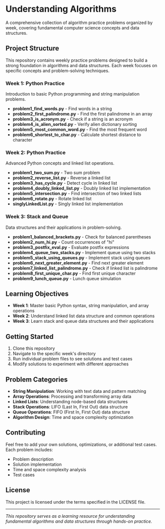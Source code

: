 # Understanding Algorithms

A comprehensive collection of algorithm practice problems organized by week, covering fundamental computer science concepts and data structures.

## Project Structure

This repository contains weekly practice problems designed to build a strong foundation in algorithms and data structures. Each week focuses on specific concepts and problem-solving techniques.

### Week 1: Python Practice
Introduction to basic Python programming and string manipulation problems.

- **problem1_find_words.py** - Find words in a string
- **problem2_first_palindrome.py** - Find the first palindrome in an array
- **problem3_is_acronym.py** - Check if a string is an acronym
- **problem4_is_alien_sorted.py** - Verify alien dictionary sorting
- **problem5_most_common_word.py** - Find the most frequent word
- **problem6_shortest_to_char.py** - Calculate shortest distance to character

### Week 2: Python Practice
Advanced Python concepts and linked list operations.

- **problem1_two_sum.py** - Two sum problem
- **problem2_reverse_list.py** - Reverse a linked list
- **problem3_has_cycle.py** - Detect cycle in linked list
- **problem4_doubly_linked_list.py** - Doubly linked list implementation
- **problem5_intersection.py** - Find intersection of two linked lists
- **problem6_rotate.py** - Rotate linked list
- **singlyLinkedList.py** - Singly linked list implementation

### Week 3: Stack and Queue
Data structures and their applications in problem-solving.

- **problem1_balanced_brackets.py** - Check for balanced parentheses
- **problem2_num_hi.py** - Count occurrences of "hi"
- **problem3_postfix_eval.py** - Evaluate postfix expressions
- **problem4_queue_two_stacks.py** - Implement queue using two stacks
- **problem5_stack_using_queues.py** - Implement stack using queues
- **problem6_next_greater_element.py** - Find next greater element
- **problem7_linked_list_palindrome.py** - Check if linked list is palindrome
- **problem8_first_unique_char.py** - Find first unique character
- **problem9_lunch_queue.py** - Lunch queue simulation

## Learning Objectives

- **Week 1**: Master basic Python syntax, string manipulation, and array operations
- **Week 2**: Understand linked list data structure and common operations
- **Week 3**: Learn stack and queue data structures and their applications

## Getting Started

1. Clone this repository
2. Navigate to the specific week's directory
3. Run individual problem files to see solutions and test cases
4. Modify solutions to experiment with different approaches

## Problem Categories

- **String Manipulation**: Working with text data and pattern matching
- **Array Operations**: Processing and transforming array data
- **Linked Lists**: Understanding node-based data structures
- **Stack Operations**: LIFO (Last In, First Out) data structure
- **Queue Operations**: FIFO (First In, First Out) data structure
- **Algorithm Design**: Time and space complexity optimization

## Contributing

Feel free to add your own solutions, optimizations, or additional test cases. Each problem includes:
- Problem description
- Solution implementation
- Time and space complexity analysis
- Test cases

## License

This project is licensed under the terms specified in the LICENSE file.

---

*This repository serves as a learning resource for understanding fundamental algorithms and data structures through hands-on practice.*
